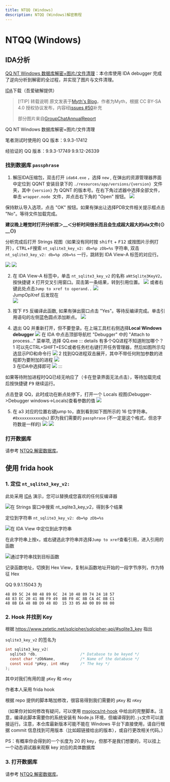 ```yaml
---
title: NTQQ (Windows)
description: NTQQ (Windows)解密教程
---
```


# NTQQ (Windows)
## IDA分析

[QQ NT Windows 数据库解密+图片/文件清理](https://github.com/Mythologyli/qq-nt-db)：本仓库使用 IDA debugger 完成了逆向分析到解密的全过程，并实现了图片与文件清理。

[IDA](https://down.52pojie.cn/Tools/Disassemblers/IDA_Pro_v8.3_Portable.zip)下载（吾爱破解提供）

> [!TIP] 转载说明
原文发表于[Myth's Blog](https://myth.cx/p/qq-nt-db)，作者为Myth，根据 CC BY-SA 4.0 授权协议发布，内容经[issues #50](https://github.com/QQBackup/qq-win-db-key/issues/50)补充
>
>部分图片来自[GroupChatAnnualReport](https://github.com/mobyw/GroupChatAnnualReport)
>

QQ NT Windows 数据库解密+图片/文件清理

笔者测试时使用的 QQ 版本：9.9.3-17412

经验证的 QQ 版本：9.9.3-17749 9.9.12-26339

### 找到数据库 `passphrase`

1. 解压IDA压缩包，双击打开 `ida64.exe` ，选择 `new` , 在弹出的资源管理器界面中定位到 QQNT 安装目录下的 `./resources/app/versions/{version} `文件夹，其中 `{version}` 为 QQNT 的版本号。在右下角过滤器中选择全部文件，单击 `wrapper.node `文件，并点击右下角的 "Open" 按钮。
![](/img/mobyw_ida_0.png)

保持默认导入选项，点击 "OK" 按钮。如果有弹出让选择PDB文件相关提示框点击 "No"。等待文件加载完成。

**建议晚上睡觉时打开分析捏＞﹏＜分析时间很长而且会生成超大超大的ida文件(⊙﹏⊙)**

分析完成后打开 Strings 视图（如果没有同时按 <kbd>shift</kbd> + <kbd>F12</kbd> 或按图片示例打开），<kbd>CTRL</kbd>+<kbd>F</kbd>搜索 `nt_sqlite3_key_v2: db=%p zDb=%s` 字符串, 双击 `nt_sqlite3_key_v2: db=%p zDb=%s` 一行，跳转到 IDA View-A 标签的对应行。


![](/img/strings-view.png)
![](/img/Myth1.png)


2. 在 IDA View-A 标签中，单击 `nt_sqlite3_key_v2` 的名称 `aNtSqlite3KeyV2`，按快捷键 <kbd>X</kbd> 打开交叉引用窗口。双击第一条结果，转到引用位置。
    ![](/img/mobyw_ida_4.png)
或者右键此处点击`Jump to xref to operand..`
    ![](/img/Myth2.png)    
    JumpOpXref 后发现在    
    ![](/img/Myth3.png)

3. 按下 <kbd>F5</kbd> 反编译此函数, 如果有弹出窗口点击 "Yes"。等待反编译完成。单击引用语句的左侧蓝色圆点添加断点。
    ![](/img/Myth4.png)
    

4. 退出 QQ 并重新打开，但不要登录。在上端工具栏右侧选择**Local Windows debugger**
   ![](/img/debug_windows.png)
   在 IDA 中点击顶部导航栏 "Debugger" 中的 "Attach to process..." 菜单项, 选择 QQ.exe
   ::: details 有多个QQ进程不知道附加哪个？
   1 可以先CTRL+SHIFT+ESC或者任务栏右键打开任务管理器，然后如图所示勾选显示PID和命令行
    ![](/img/Crafty_QQ_process1.png)
   2 找到QQ进程双击展开，其中不带任何附加参数的进程即为要附加的进程
    ![](/img/Crafty_QQ_process2.png)  
   3 在IDA中选择即可
    ![](/img/Crafty_QQ_process3.png)
   :::

如果等待附加进程时QQ已经无响应了（卡在登录界面无法点击），等待加载完成后按快捷键 <kbd>F9</kbd> 继续运行。

点击登录 QQ，此时成功在断点处停下，打开一个 Locals 视图(Debugger->Debugger windows->Locals)查看参数的值
![](/img/locals.png)   

5. 在 a3 对应的位置右键jump to，直到看到如下图所示的 16 位字符串。`#8xxxxxxxxxxx@uJ` 即为我们需要的 `passphrase` (不一定是这个格式，但总字符数是一样的)
    ![](/img/mobyw_ida_b.png)
    ![](/img/Myth6.png)

### 打开数据库

请参考 [NTQQ 解密数据库](NTQQ%20解密数据库.md)。

## 使用 frida hook
### 1. 定位 `nt_sqlite3_key_v2:`

   此处采用 [IDA](https://down.52pojie.cn/Tools/Disassemblers/IDA_Pro_v8.3_Portable.zip) 演示，您可以替换成您喜欢的任何反编译器

   ![在 Strings 窗口中搜索 nt_sqlite3_key_v2，得到多个结果](/img/image-win-1.webp)

   定位到字符串 `nt_sqlite3_key_v2: db=%p zDb=%s`

   ![在 IDA View 中定位到此字符串](/img/image-win-2.webp)

   在此字符串上按`x`，或右键选此字符串并选择`Jump to xref`查看引用，进入引用的函数

   ![通过字符串找到目标函数](/img/image-win-3.webp)

   记录函数地址，切换到 Hex View，复制从函数地址开始的一段字节序列，作为特征 Hex

   QQ 9.9.1.15043 为

   ```plain
   48 89 5C 24 08 48 89 6C  24 10 48 89 74 24 18 57
   48 83 EC 20 41 8B F9 49  8B F0 4C 8B CA 4C 8B C1
   48 8B EA 48 8B D9 48 8D  15 33 05 A0 00 B9 08 00
   ```

### 2. Hook 并找到 Key

   根据 <https://www.zetetic.net/sqlcipher/sqlcipher-api/#sqlite3_key> 指出

   `sqlite3_key_v2` 的签名为

   ```c
   int sqlite3_key_v2(
     sqlite3 *db,                   /* Database to be keyed */
     const char *zDbName,           /* Name of the database */
     const void *pKey, int nKey     /* The key */
   );
   ```

   其中对我们有用的是 `pKey` 和 `nKey`

   作者本人采用 frida hook

   根据 repo 提供的脚本略加修改，很容易得到我们需要的 `pKey` 和 `nKey`

   （如果你对如何修改有疑问，可以使用 [msojocs/nt-hook](https://github.com/msojocs/nt-hook/tree/4414f372ee4847be9d91d7436abb7653f8908f91) 中给出的完整脚本。注意，编译此脚本需要你的系统安装有 Node.js 环境，但编译得到的`.js`文件可以直接运行。注意，本仓库最新版本可能不能在 Windows 平台下直接使用，请自行根据 commit 信息找到可用版本（比如超链接给出的版本），或自行更改相关代码。）

   PS：有概率你会得到的一个长度为 20 的 key，但那不是我们想要的，可以挂上一个动态调试器来观察 key 对应的具体数据库

### 3. 打开数据库

请参考 [NTQQ 解密数据库](NTQQ%20解密数据库.md)。
